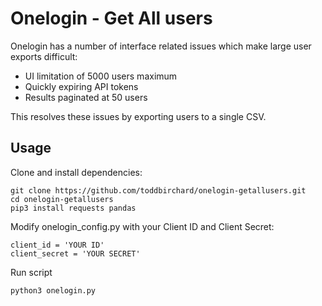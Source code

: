 # Onelogin - Get All users

Onelogin has a number of interface related issues which make large user exports difficult:

* UI limitation of 5000 users maximum
* Quickly expiring API tokens
* Results paginated at 50 users

This resolves these issues by exporting users to a single CSV.

## Usage

Clone and install dependencies:

```
git clone https://github.com/toddbirchard/onelogin-getallusers.git
cd onelogin-getallusers
pip3 install requests pandas
```

Modify onelogin_config.py with your Client ID and Client Secret:

```
client_id = 'YOUR ID'
client_secret = 'YOUR SECRET'
```

Run script

```
python3 onelogin.py
```
